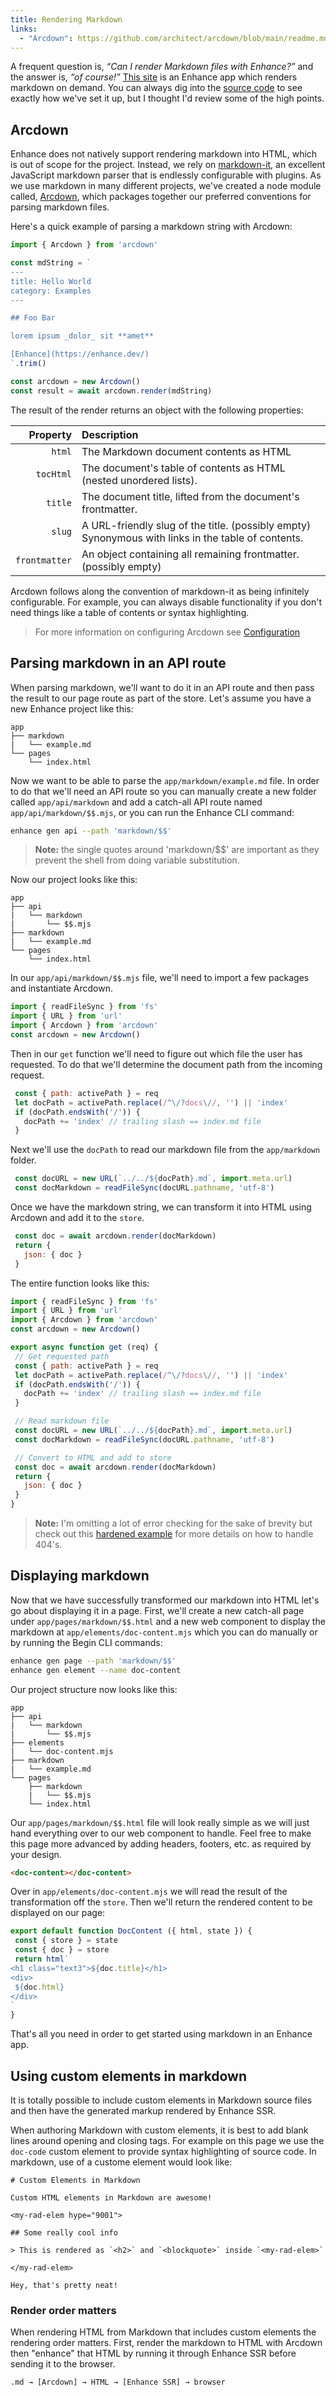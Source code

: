 ```yaml
---
title: Rendering Markdown
links:
  - "Arcdown": https://github.com/architect/arcdown/blob/main/readme.md
---
```


A frequent question is, *“Can I render Markdown files with Enhance?”* and the answer is, *“of course!”*  [This site](https://enhance.dev/docs/) is an Enhance app which renders markdown on demand. You can always dig into the [source code](https://github.com/enhance-dev/enhance.dev) to see exactly how we've set it up, but I thought I'd review some of the high points.

## Arcdown

Enhance does not natively support rendering markdown into HTML, which is out of scope for the project. Instead, we rely on [markdown-it](https://markdown-it.github.io/), an excellent JavaScript markdown parser that is endlessly configurable with plugins. As we use markdown in many different projects, we've created a node module called, [Arcdown](https://github.com/architect/arcdown), which packages together our preferred conventions for parsing markdown files.

Here's a quick example of parsing a markdown string with Arcdown:

```javascript
import { Arcdown } from 'arcdown'

const mdString = `
---
title: Hello World
category: Examples
---

## Foo Bar

lorem ipsum _dolor_ sit **amet**

[Enhance](https://enhance.dev/)
`.trim()

const arcdown = new Arcdown()
const result = await arcdown.render(mdString)
```

The result of the render returns an object with the following properties:

Property | Description
-: | :-
`html` | The Markdown document contents as HTML
`tocHtml` | The document's table of contents as HTML (nested unordered lists).
`title` | The document title, lifted from the document's frontmatter.
`slug` | A URL-friendly slug of the title. (possibly empty) Synonymous with links in the table of contents.
`frontmatter` | An object containing all remaining frontmatter. (possibly empty)

Arcdown follows along the convention of markdown-it as being infinitely configurable. For example, you can always disable functionality if you don't need things like a table of contents or syntax highlighting.

> For more information on configuring Arcdown see [Configuration](https://github.com/architect/arcdown#configuration)

## Parsing markdown in an API route

When parsing markdown, we'll want to do it in an API route and then pass the result to our page route as part of the store. Let's assume you have a new Enhance project like this:

```
app
├── markdown
|   └── example.md
└── pages
    └── index.html
```

Now we want to be able to parse the `app/markdown/example.md` file. In order to do that we'll need an API route so you can manually create a new folder called `app/api/markdown` and add a catch-all API route named `app/api/markdown/$$.mjs`, or you can run the Enhance CLI command:

```bash
enhance gen api --path 'markdown/$$'
```

> **Note:** the single quotes around 'markdown/$$' are important as they prevent the shell from doing variable substitution.

Now our project looks like this:

```
app
├── api
|   └── markdown
|       └── $$.mjs
├── markdown
|   └── example.md
└── pages
    └── index.html
```

In our `app/api/markdown/$$.mjs` file, we'll need to import a few packages and instantiate Arcdown.

```javascript
import { readFileSync } from 'fs'
import { URL } from 'url'
import { Arcdown } from 'arcdown'
const arcdown = new Arcdown()
```

Then in our `get` function we'll need to figure out which file the user has requested. To do that we'll determine the document path from the incoming request.

```javascript
 const { path: activePath } = req
 let docPath = activePath.replace(/^\/?docs\//, '') || 'index'
 if (docPath.endsWith('/')) {
   docPath += 'index' // trailing slash == index.md file
 }
```

Next we'll use the `docPath` to read our markdown file from the `app/markdown` folder.

```javascript
 const docURL = new URL(`../../${docPath}.md`, import.meta.url)
 const docMarkdown = readFileSync(docURL.pathname, 'utf-8')
```

Once we have the markdown string, we can transform it into HTML using Arcdown and add it to the `store`.

```javascript
 const doc = await arcdown.render(docMarkdown)
 return {
   json: { doc }
 }
```

The entire function looks like this:

<doc-code filename="app/api/markdown/$$.mjs">

```javascript
import { readFileSync } from 'fs'
import { URL } from 'url'
import { Arcdown } from 'arcdown'
const arcdown = new Arcdown()

export async function get (req) {
 // Get requested path
 const { path: activePath } = req
 let docPath = activePath.replace(/^\/?docs\//, '') || 'index'
 if (docPath.endsWith('/')) {
   docPath += 'index' // trailing slash == index.md file
 }

 // Read markdown file
 const docURL = new URL(`../../${docPath}.md`, import.meta.url)
 const docMarkdown = readFileSync(docURL.pathname, 'utf-8')

 // Convert to HTML and add to store
 const doc = await arcdown.render(docMarkdown)
 return {
   json: { doc }
 }
}
```

</doc-code>

> **Note:** I'm omitting a lot of error checking for the sake of brevity but check out this [hardened example](https://github.com/enhance-dev/enhance.dev/blob/main/app/api/docs/%24%24.mjs) for more details on how to handle 404's.

## Displaying markdown

Now that we have successfully transformed our markdown into HTML let's go about displaying it in a page. First, we'll create a new catch-all page under `app/pages/markdown/$$.html` and a new web component to display the markdown at `app/elements/doc-content.mjs` which you can do manually or by running the Begin CLI commands:

```bash
enhance gen page --path 'markdown/$$'
enhance gen element --name doc-content
```

Our project structure now looks like this:

```
app
├── api
|   └── markdown
|       └── $$.mjs
├── elements
|   └── doc-content.mjs
├── markdown
|   └── example.md
└── pages
    ├── markdown
    |   └── $$.mjs
    └── index.html
```

Our `app/pages/markdown/$$.html` file will look really simple as we will just hand everything over to our web component to handle. Feel free to make this page more advanced by adding headers, footers, etc. as required by your design.

<doc-code filename="app/pages/markdown/$$.html">

```html
<doc-content></doc-content>
```

</doc-code>

Over in `app/elements/doc-content.mjs` we will read the result of the transformation off the `store`. Then we'll return the rendered content to be displayed on our page:

<doc-code filename="app/elements/doc-content.mjs">

```javascript
export default function DocContent ({ html, state }) {
 const { store } = state
 const { doc } = store
 return html`
<h1 class="text3">${doc.title}</h1>
<div>
 ${doc.html}
</div>
`
}
```

</doc-code>

That's all you need in order to get started using markdown in an Enhance app.

## Using custom elements in markdown

It is totally possible to include custom elements in Markdown source files and then have the generated markup rendered by Enhance SSR.

When authoring Markdown with custom elements, it is best to add blank lines around opening and closing tags. For example on this page we use the `doc-code` custom element to provide syntax highlighting of source code. In markdown, use of a custome element would look like:

```
# Custom Elements in Markdown

Custom HTML elements in Markdown are awesome!

<my-rad-elem hype="9001">

## Some really cool info

> This is rendered as `<h2>` and `<blockquote>` inside `<my-rad-elem>`

</my-rad-elem>

Hey, that's pretty neat!
```
### Render order matters

When rendering HTML from Markdown that includes custom elements the rendering order matters. First, render the markdown to HTML with Arcdown then "enhance" that HTML by running it through Enhance SSR before sending it to the browser.

```
.md → [Arcdown] → HTML → [Enhance SSR] → browser
```
